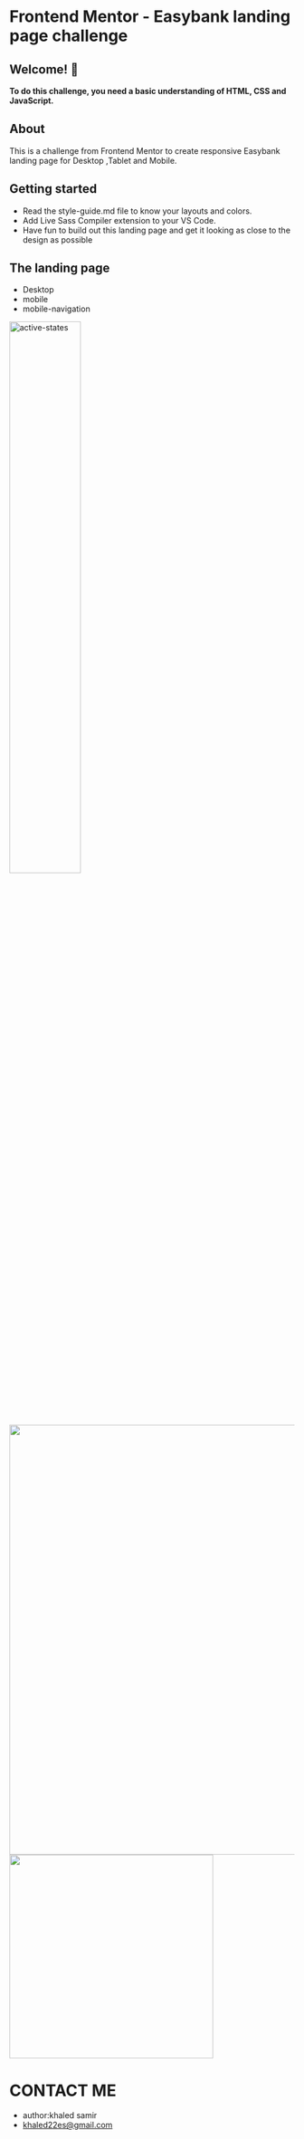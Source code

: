 # Frontend Mentor - Easybank landing page challenge 

## Welcome! 👋

**To do this challenge, you need a basic understanding of HTML, CSS and JavaScript.**

## About

This is a challenge from Frontend Mentor to create responsive Easybank landing page for Desktop ,Tablet and Mobile.

## Getting started

- Read the style-guide.md file to know your layouts and colors.
- Add Live Sass Compiler extension to your VS Code.
- Have fun to build out this landing page and get it looking as close to the design as possible

## The landing page 

- Desktop 
- mobile
- mobile-navigation

<div>
  
<img width="50%" height="50%" alt="active-states" src="https://user-images.githubusercontent.com/83483630/136280580-8ffdfad4-e457-488b-ae3d-a3735966a719.jpg"> 
 <img  height="760px" src= "https://user-images.githubusercontent.com/83483630/136286703-ac31064c-5390-446f-ba69-f5e132499707.jpg"  >
 <img width="360px" height"360px"   src="https://user-images.githubusercontent.com/83483630/136286243-42dd74d9-0c34-4ffd-b866-5e715be8a024.jpg">
</div>

 # CONTACT ME 
 -  author:khaled samir 
 -  khaled22es@gmail.com
